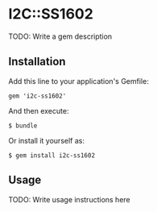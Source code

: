 # I2C::SS1602

TODO: Write a gem description

## Installation

Add this line to your application's Gemfile:

    gem 'i2c-ss1602'

And then execute:

    $ bundle

Or install it yourself as:

    $ gem install i2c-ss1602

## Usage

TODO: Write usage instructions here
